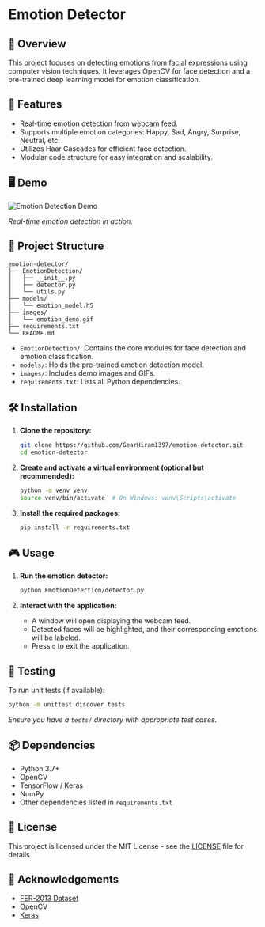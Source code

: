 # Emotion Detector

## 🧠 Overview

This project focuses on detecting emotions from facial expressions using computer vision techniques. It leverages OpenCV for face detection and a pre-trained deep learning model for emotion classification.

## 🚀 Features

- Real-time emotion detection from webcam feed.
- Supports multiple emotion categories: Happy, Sad, Angry, Surprise, Neutral, etc.
- Utilizes Haar Cascades for efficient face detection.
- Modular code structure for easy integration and scalability.

## 🖥️ Demo

![Emotion Detection Demo](./images/emotion_demo.gif)

*Real-time emotion detection in action.*

## 📁 Project Structure

```
emotion-detector/
├── EmotionDetection/
│   ├── __init__.py
│   ├── detector.py
│   └── utils.py
├── models/
│   └── emotion_model.h5
├── images/
│   └── emotion_demo.gif
├── requirements.txt
└── README.md
```

- `EmotionDetection/`: Contains the core modules for face detection and emotion classification.
- `models/`: Holds the pre-trained emotion detection model.
- `images/`: Includes demo images and GIFs.
- `requirements.txt`: Lists all Python dependencies.

## 🛠️ Installation

1. **Clone the repository:**
   ```bash
   git clone https://github.com/GearHiram1397/emotion-detector.git
   cd emotion-detector
   ```

2. **Create and activate a virtual environment (optional but recommended):**
   ```bash
   python -m venv venv
   source venv/bin/activate  # On Windows: venv\Scripts\activate
   ```

3. **Install the required packages:**
   ```bash
   pip install -r requirements.txt
   ```

## 🎮 Usage

1. **Run the emotion detector:**
   ```bash
   python EmotionDetection/detector.py
   ```

2. **Interact with the application:**
   - A window will open displaying the webcam feed.
   - Detected faces will be highlighted, and their corresponding emotions will be labeled.
   - Press `q` to exit the application.

## 🧪 Testing

To run unit tests (if available):

```bash
python -m unittest discover tests
```

*Ensure you have a `tests/` directory with appropriate test cases.*

## 📦 Dependencies

- Python 3.7+
- OpenCV
- TensorFlow / Keras
- NumPy
- Other dependencies listed in `requirements.txt`

## 📄 License

This project is licensed under the MIT License - see the [LICENSE](LICENSE) file for details.

## 🙌 Acknowledgements

- [FER-2013 Dataset](https://www.kaggle.com/c/challenges-in-representation-learning-facial-expression-recognition-challenge/data)
- [OpenCV](https://opencv.org/)
- [Keras](https://keras.io/)
